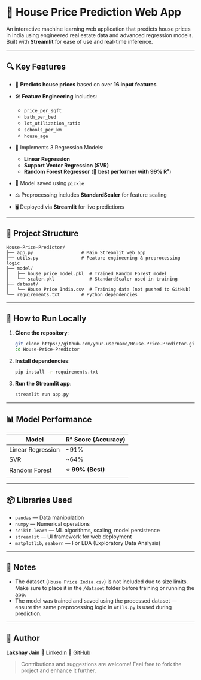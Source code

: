 ﻿# 🏡 House Price Prediction Web App

An interactive machine learning web application that predicts house prices in India using engineered real estate data and advanced regression models. Built with **Streamlit** for ease of use and real-time inference.

---

## 🔍 Key Features

* 📐 **Predicts house prices** based on over **16 input features**
* 🛠️ **Feature Engineering** includes:

  * `price_per_sqft`
  * `bath_per_bed`
  * `lot_utilization_ratio`
  * `schools_per_km`
  * `house_age`
* 🤖 Implements 3 Regression Models:

  * **Linear Regression**
  * **Support Vector Regression (SVR)**
  * **Random Forest Regressor** (🚀 **best performer with 99% R²**)
* 💾 Model saved using `pickle`
* ⚖️ Preprocessing includes **StandardScaler** for feature scaling
* 🖥️ Deployed via **Streamlit** for live predictions

---

## 🧱 Project Structure

```
House-Price-Predictor/
├── app.py                  # Main Streamlit web app
├── utils.py                # Feature engineering & preprocessing logic
├── model/
│   ├── house_price_model.pkl  # Trained Random Forest model
│   └── scaler.pkl             # StandardScaler used in training
├── dataset/
│   └── House Price India.csv  # Training data (not pushed to GitHub)
└── requirements.txt        # Python dependencies
```

---

## 🚀 How to Run Locally

1. **Clone the repository**:

   ```bash
   git clone https://github.com/your-username/House-Price-Predictor.git
   cd House-Price-Predictor
   ```

2. **Install dependencies**:

   ```bash
   pip install -r requirements.txt
   ```

3. **Run the Streamlit app**:

   ```bash
   streamlit run app.py
   ```

---

## 📊 Model Performance

| Model             | R² Score (Accuracy) |
| ----------------- | ------------------- |
| Linear Regression | \~91%               |
| SVR               | \~64%               |
| Random Forest     | ⭐ **99% (Best)**    |

---

## 📦 Libraries Used

* `pandas` — Data manipulation
* `numpy` — Numerical operations
* `scikit-learn` — ML algorithms, scaling, model persistence
* `streamlit` — UI framework for web deployment
* `matplotlib`, `seaborn` — For EDA (Exploratory Data Analysis)

---

## 📌 Notes

* The dataset (`House Price India.csv`) is not included due to size limits. Make sure to place it in the `/dataset` folder before training or running the app.
* The model was trained and saved using the processed dataset — ensure the same preprocessing logic in `utils.py` is used during prediction.

---

## 👤 Author

**Lakshay Jain**
🔗 [LinkedIn](https://www.linkedin.com/in/lakshay-jain-a48979289/)
🐙 [GitHub](https://github.com/frogface539)

> Contributions and suggestions are welcome! Feel free to fork the project and enhance it further.
